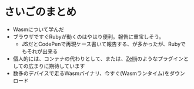 # さいごのまとめ

* Wasmについて学んだ
* ブラウザですぐRubyが動くのはやはり便利。報告に重宝しそう。
  * JSだとCodePenで再現ケース書いて報告する、が多かったが、Rubyでもそれが出来る
* 個人的には、コンテナの代わりとして、または、[Zellij](https://zellij.dev/news/new-plugin-system/)のようなプラグインとしての広まりに期待しています
* 数多のデバイスで走るWasmバイナリ、今すぐ(Wasmランタイム)をダウンロード
